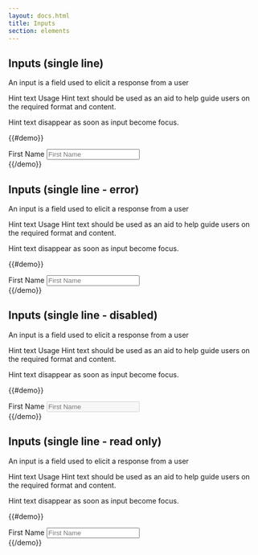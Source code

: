 ```yaml
---
layout: docs.html
title: Inputs
section: elements
---
```


## Inputs (single line)
An input is a field used to elicit a response from a user

Hint text Usage Hint text should be used as an aid to help guide users on the required format and content.

Hint text disappear as soon as input become focus.

{{#demo}}
  <div class="inputWrapper">
    <div class="pe-input-wrapper">
      <label class="pe-textLabelInput__label">First Name</label>
      <input type="text" class="pe-textInput" placeholder="First Name">
      <span class="pe-input_underline"></span>
    </div>
  </div>
{{/demo}}

## Inputs (single line - error)
An input is a field used to elicit a response from a user

Hint text Usage Hint text should be used as an aid to help guide users on the required format and content.

Hint text disappear as soon as input become focus.

{{#demo}}
  <div class="inputWrapper">
    <div class="pe-input-wrapper">
      <label class="pe-textLabelInput__label--label_error">First Name</label>
      <input type="text" class="pe-textInput--input_error" placeholder="First Name"/>
      <span class="pe-inputError_underline"></span>
    </div>
  </div>
{{/demo}}

## Inputs (single line - disabled)
An input is a field used to elicit a response from a user

Hint text Usage Hint text should be used as an aid to help guide users on the required format and content.

Hint text disappear as soon as input become focus.

{{#demo}}
  <div class="inputWrapper">
    <div class="pe-input-wrapper">
      <label class="pe-textLabelInput__label" disabled>First Name</label>
      <input type="text" class="pe-textInput" placeholder="First Name" disabled/>
    </div>
  </div>
{{/demo}}

## Inputs (single line - read only)
An input is a field used to elicit a response from a user

Hint text Usage Hint text should be used as an aid to help guide users on the required format and content.

Hint text disappear as soon as input become focus.

{{#demo}}
  <div class="inputWrapper">
    <div class="pe-input-wrapper">
      <label class="pe-textLabelInput__label" readonly>First Name</label>
      <input type="text" class="pe-textInput" placeholder="First Name" readonly/>
    </div>
  </div>
{{/demo}}
